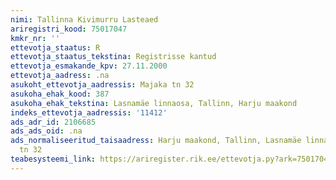 ```yaml
---
nimi: Tallinna Kivimurru Lasteaed
ariregistri_kood: 75017047
kmkr_nr: ''
ettevotja_staatus: R
ettevotja_staatus_tekstina: Registrisse kantud
ettevotja_esmakande_kpv: 27.11.2000
ettevotja_aadress: .na
asukoht_ettevotja_aadressis: Majaka tn 32
asukoha_ehak_kood: 387
asukoha_ehak_tekstina: Lasnamäe linnaosa, Tallinn, Harju maakond
indeks_ettevotja_aadressis: '11412'
ads_adr_id: 2106685
ads_ads_oid: .na
ads_normaliseeritud_taisaadress: Harju maakond, Tallinn, Lasnamäe linnaosa, Majaka
  tn 32
teabesysteemi_link: https://ariregister.rik.ee/ettevotja.py?ark=75017047&ref=rekvisiidid
---
```

